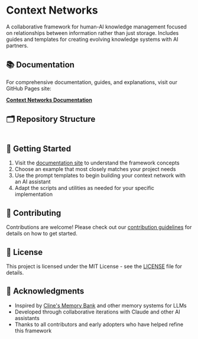 # Context Networks

A collaborative framework for human-AI knowledge management focused on relationships between information rather than just storage. Includes guides and templates for creating evolving knowledge systems with AI partners.

## 📚 Documentation

For comprehensive documentation, guides, and explanations, visit our GitHub Pages site:

**[Context Networks Documentation](https://jwynia.github.io/context-networks/)**

## 🗂️ Repository Structure

```

```

## 🚀 Getting Started

1. Visit the [documentation site](https://jwynia.github.io/context-networks/) to understand the framework concepts
2. Choose an example that most closely matches your project needs
3. Use the prompt templates to begin building your context network with an AI assistant
4. Adapt the scripts and utilities as needed for your specific implementation

## 🤝 Contributing

Contributions are welcome! Please check out our [contribution guidelines](CONTRIBUTING.md) for details on how to get started.

## 📄 License

This project is licensed under the MIT License - see the [LICENSE](LICENSE) file for details.

## 🙏 Acknowledgments

- Inspired by [Cline's Memory Bank](https://docs.cline.bot/improving-your-prompting-skills/cline-memory-bank) and other memory systems for LLMs
- Developed through collaborative iterations with Claude and other AI assistants
- Thanks to all contributors and early adopters who have helped refine this framework